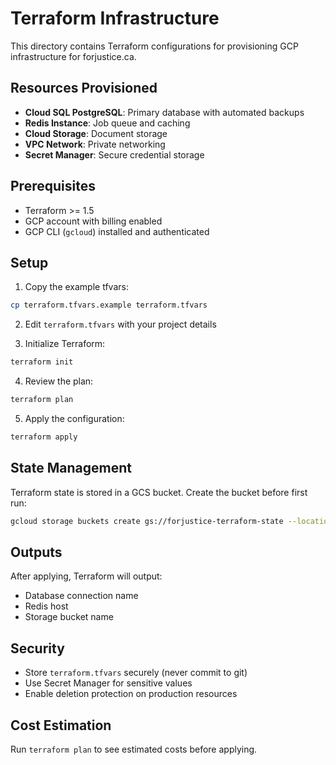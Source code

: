 # Terraform Infrastructure

This directory contains Terraform configurations for provisioning GCP infrastructure for forjustice.ca.

## Resources Provisioned

- **Cloud SQL PostgreSQL**: Primary database with automated backups
- **Redis Instance**: Job queue and caching
- **Cloud Storage**: Document storage
- **VPC Network**: Private networking
- **Secret Manager**: Secure credential storage

## Prerequisites

- Terraform >= 1.5
- GCP account with billing enabled
- GCP CLI (`gcloud`) installed and authenticated

## Setup

1. Copy the example tfvars:
```bash
cp terraform.tfvars.example terraform.tfvars
```

2. Edit `terraform.tfvars` with your project details

3. Initialize Terraform:
```bash
terraform init
```

4. Review the plan:
```bash
terraform plan
```

5. Apply the configuration:
```bash
terraform apply
```

## State Management

Terraform state is stored in a GCS bucket. Create the bucket before first run:

```bash
gcloud storage buckets create gs://forjustice-terraform-state --location=us-central1
```

## Outputs

After applying, Terraform will output:
- Database connection name
- Redis host
- Storage bucket name

## Security

- Store `terraform.tfvars` securely (never commit to git)
- Use Secret Manager for sensitive values
- Enable deletion protection on production resources

## Cost Estimation

Run `terraform plan` to see estimated costs before applying.
